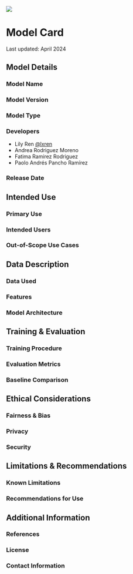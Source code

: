 <img src ="https://github.com/lxren/movie-revenue-prediction-and-recommendation-model/assets/167150651/e3e0b717-7fa3-4f80-99ad-4538b92bb1a7"/>

# Model Card
Last updated: April 2024
## Model Details
### Model Name
### Model Version
### Model Type
### Developers
<ul>
  <li>Lily Ren <a href = "https://github.com/lxren">@lxren</a></li>
  <li>Andrea Rodriguez Moreno</li>
  <li>Fatima Ramirez Rodriguez</li>
  <li>Paolo Andrés Pancho Ramírez</li>
</ul>

### Release Date
## Intended Use
### Primary Use
### Intended Users
### Out-of-Scope Use Cases

## Data Description
### Data Used
### Features
### Model Architecture

## Training & Evaluation
### Training Procedure
### Evaluation Metrics
### Baseline Comparison

## Ethical Considerations
### Fairness & Bias
### Privacy
### Security

## Limitations & Recommendations
### Known Limitations
### Recommendations for Use

## Additional Information
### References
### License
### Contact Information
